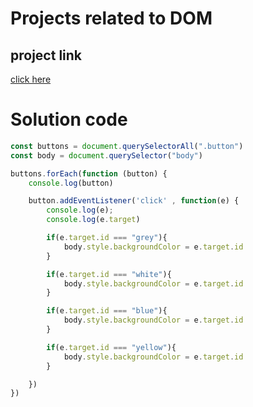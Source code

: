 # Projects related to DOM

## project link
[click here](https://stackblitz.com/edit/dom-project-chaiaurcode?file=index.html)

# Solution code

```javascript
const buttons = document.querySelectorAll(".button")
const body = document.querySelector("body")

buttons.forEach(function (button) {
    console.log(button)

    button.addEventListener('click' , function(e) {
        console.log(e);
        console.log(e.target)

        if(e.target.id === "grey"){
            body.style.backgroundColor = e.target.id
        }

        if(e.target.id === "white"){
            body.style.backgroundColor = e.target.id
        }

        if(e.target.id === "blue"){
            body.style.backgroundColor = e.target.id
        }

        if(e.target.id === "yellow"){
            body.style.backgroundColor = e.target.id
        }

    })
})
```